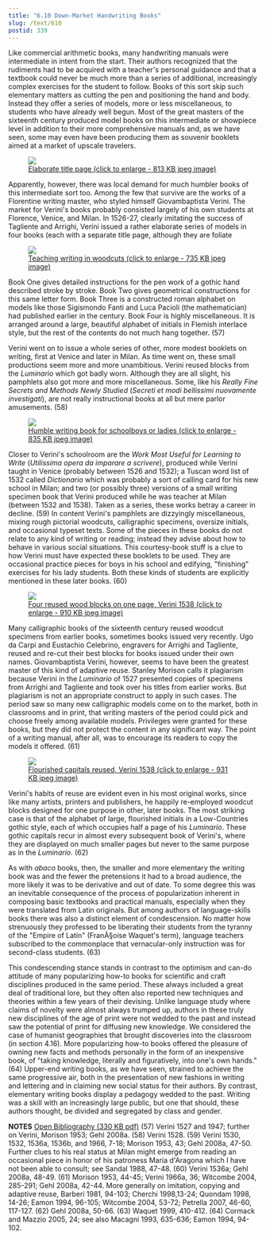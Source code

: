 ```yaml
---
title: "6.10 Down-Market Handwriting Books"
slug: /text/610
postid: 339
---
```

Like commercial arithmetic books, many handwriting manuals were intermediate in intent from the start. Their authors recognized that the rudiments had to be acquired with a teacher's personal guidance and that a textbook could never be much more than a series of additional, increasingly complex exercises for the student to follow. Books of this sort skip such elementary matters as cutting the pen and positioning the hand and body. Instead they offer a series of models, more or less miscellaneous, to students who have already well begun. Most of the great masters of the sixteenth century produced model books on this intermediate or showpiece level in addition to their more comprehensive manuals and, as we have seen, some may even have been producing them as souvenir booklets aimed at a market of upscale travelers.

<figure class="mkdn-figure">
    <a href="/images_full//6.00_Chapter_Six/HFS_025.01.jpg" class="mkdn-image-link">
    <img class="mkdn-image" src="/images_full//6.00_Chapter_Six/HFS_025.01.jpg" />
    <figcaption class="mkdn-figcaption">Elaborate title page (click to enlarge - 813 KB jpeg image)</figcaption>
    </a>
</figure>

Apparently, however, there was local demand for much humbler books of this intermediate sort too. Among the few that survive are the works of a Florentine writing master, who styled himself Giovambaptista Verini. The market for Verini's books probably consisted largely of his own students at Florence, Venice, and Milan. In 1526-27, clearly imitating the success of Tagliente and Arrighi, Verini issued a rather elaborate series of models in four books (each with a separate title page, although they are foliate

<figure class="mkdn-figure">
    <a href="/images_full//6.00_Chapter_Six/HFS_025.02.jpg" class="mkdn-image-link">
    <img class="mkdn-image" src="/images_full//6.00_Chapter_Six/HFS_025.02.jpg" />
    <figcaption class="mkdn-figcaption">Teaching writing in woodcuts (click to enlarge - 735 KB jpeg image)</figcaption>
    </a>
</figure>

Book One gives detailed instructions for the pen work of a gothic hand described stroke by stroke. Book Two gives geometrical constructions for this same letter form. Book Three is a constructed roman alphabet on models like those Sigismondo Fanti and Luca Pacioli (the mathematician) had published earlier in the century. Book Four is highly miscellaneous. It is arranged around a large, beautiful alphabet of initials in Flemish interlace style, but the rest of the contents do not much hang together. (57)

Verini went on to issue a whole series of other, more modest booklets on writing, first at Venice and later in Milan. As time went on, these small productions seem more and more unambitious. Verini reused blocks from the <em>Luminario</em> which got badly worn. Although they are all slight, his pamphlets also got more and more miscellaneous. Some, like his <em>Really Fine Secrets and Methods Newly Studied</em> (<em>Secreti et modi bellissimi nuovamente investigati</em>), are not really instructional books at all but mere parlor amusements. (58)

<figure class="mkdn-figure">
    <a href="/images_full//6.00_Chapter_Six/HFS_054.02.jpg" class="mkdn-image-link">
    <img class="mkdn-image" src="/images_full//6.00_Chapter_Six/HFS_054.02.jpg" />
    <figcaption class="mkdn-figcaption">Humble writing book for schoolboys or ladies (click to enlarge - 835 KB jpeg image)</figcaption>
    </a>
</figure>

Closer to Verini's schoolroom are the <em>Work Most Useful for Learning to Write</em> (<em>Utilissima opera da imparare a scrivere</em>), produced while Verini taught in Venice (probably between 1526 and 1532); a Tuscan word list of 1532 called <em>Dictionario</em> which was probably a sort of calling card for his new school in Milan; and two (or possibly three) versions of a small writing specimen book that Verini produced while he was teacher at Milan (between 1532 and 1538). Taken as a series, these works betray a career in decline. (59) In content Verini's pamphlets are dizzyingly miscellaneous, mixing rough pictorial woodcuts, calligraphic specimens, oversize initials, and occasional typeset texts. Some of the pieces in these books do not relate to any kind of writing or reading; instead they advise about how to behave in various social situations. This courtesy-book stuff is a clue to how Verini must have expected these booklets to be used. They are occasional practice pieces for boys in his school and edifying, "finishing" exercises for his lady students. Both these kinds of students are explicitly mentioned in these later books. (60)

<figure class="mkdn-figure">
    <a href="/images_full//6.00_Chapter_Six/HFS_053.01.jpg" class="mkdn-image-link">
    <img class="mkdn-image" src="/images_full//6.00_Chapter_Six/HFS_053.01.jpg" />
    <figcaption class="mkdn-figcaption">Four reused wood blocks on one page, Verini 1538 (click to enlarge - 910 KB jpeg image)</figcaption>
    </a>
</figure>

Many calligraphic books of the sixteenth century reused woodcut specimens from earlier books, sometimes books issued very recently. Ugo da Carpi and Eustachio Celebrino, engravers for Arrighi and Tagliente, reused and re-cut their best blocks for books issued under their own names. Giovambaptista Verini, however, seems to have been the greatest master of this kind of adaptive reuse. Stanley Morison calls it plagiarism because Verini in the <em>Luminario</em> of 1527 presented copies of specimens from Arrighi and Tagliente and took over his titles from earlier works. But plagiarism is not an appropriate construct to apply in such cases. The period saw so many new calligraphic models come on to the market, both in classrooms and in print, that writing masters of the period could pick and choose freely among available models. Privileges were granted for these books, but they did not protect the content in any significant way. The point of a writing manual, after all, was to encourage its readers to copy the models it offered. (61)

<figure class="mkdn-figure">
    <a href="/images_full//6.00_Chapter_Six/HFS_053.04.jpg" class="mkdn-image-link">
    <img class="mkdn-image" src="/images_full//6.00_Chapter_Six/HFS_053.04.jpg" />
    <figcaption class="mkdn-figcaption">Flourished capitals reused, Verini 1538 (click to enlarge - 931 KB jpeg image)</figcaption>
    </a>
</figure>

Verini's habits of reuse are evident even in his most original works, since like many artists, printers and publishers, he happily re-employed woodcut blocks designed for one purpose in other, later books. The most striking case is that of the alphabet of large, flourished initials in a Low-Countries gothic style, each of which occupies half a page of his <em>Luminario</em>. These gothic capitals recur in almost every subsequent book of Verini's, where they are displayed on much smaller pages but never to the same purpose as in the <em>Luminario</em>. (62)

As with <em>abaco</em> books, then, the smaller and more elementary the writing book was and the fewer the pretensions it had to a broad audience, the more likely it was to be derivative and out of date. To some degree this was an inevitable consequence of the process of popularization inherent in composing basic textbooks and practical manuals, especially when they were translated from Latin originals. But among authors of language-skills books there was also a distinct element of condescension. No matter how strenuously they professed to be liberating their students from the tyranny of the "Empire of Latin" (FranÃ§oise Waquet's term), language teachers subscribed to the commonplace that vernacular-only instruction was for second-class students. (63)

This condescending stance stands in contrast to the optimism and can-do attitude of many popularizing how-to books for scientific and craft disciplines produced in the same period. These always included a great deal of traditional lore, but they often also reported new techniques and theories within a few years of their devising. Unlike language study where claims of novelty were almost always trumped up, authors in these truly new disciplines of the age of print were not wedded to the past and instead saw the potential of print for diffusing new knowledge. We considered the case of humanist geographies that brought discoveries into the classroom (in section 4.16). More popularizing how-to books offered the pleasure of owning new facts and methods personally in the form of an inexpensive book, of "taking knowledge, literally and figuratively, into one's own hands." (64) Upper-end writing books, as we have seen, strained to achieve the same progressive air, both in the presentation of new fashions in writing and lettering and in claiming new social status for their authors. By contrast, elementary writing books display a pedagogy wedded to the past. Writing was a skill with an increasingly large public, but one that should, these authors thought, be divided and segregated by class and gender.

<strong>NOTES</strong>
<a href="http://www.humanismforsale.org/bibliography.pdf" target="new">Open Bibliography (330 KB pdf)</a>
(57) Verini 1527 and 1947; further on Verini, Morison 1953; Gehl 2008a.
(58) Verini 1528.
(59) Verini 1530, 1532, 1536a, 1536b, and 1966, 7-18; Morison 1953, 43; Gehl 2008a, 47-50. Further clues to his real status at Milan might emerge from reading an occasional piece in honor of his patroness Maria d'Aragona which I have not been able to consult; see Sandal 1988, 47-48.
(60) Verini 1536a; Gehl 2008a, 48-49.
(61) Morison 1953, 44-45; Verini 1966a, 36; Witcombe 2004, 285-291; Gehl 2008a, 42-44. More generally on imitation, copying and adaptive reuse, Barberi 1981, 94-103; Cherchi 1998,13-24; Quondam 1998, 14-26; Eamon 1994, 96-105; Witcombe 2004, 53-72; Petrella 2007, 46-60, 117-127.
(62) Gehl 2008a, 50-66.
(63) Waquet 1999, 410-412.
(64) Cormack and Mazzio 2005, 24; see also Macagni 1993, 635-636; Eamon 1994, 94-102.
